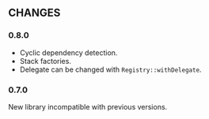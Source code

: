 ## CHANGES

### 0.8.0

  - Cyclic dependency detection.
  - Stack factories.
  - Delegate can be changed with `Registry::withDelegate`.

### 0.7.0

New library incompatible with previous versions.
